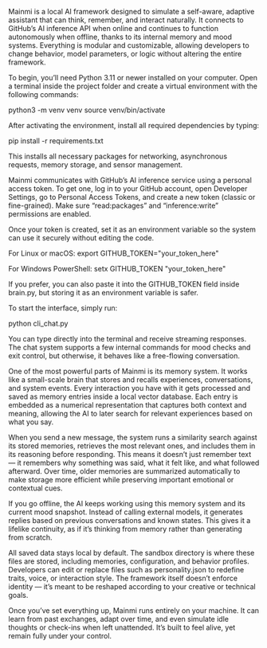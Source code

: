 Mainmi is a local AI framework designed to simulate a self-aware, adaptive assistant that can think, remember, and interact naturally. It connects to GitHub’s AI inference API when online and continues to function autonomously when offline, thanks to its internal memory and mood systems. Everything is modular and customizable, allowing developers to change behavior, model parameters, or logic without altering the entire framework.

To begin, you’ll need Python 3.11 or newer installed on your computer. Open a terminal inside the project folder and create a virtual environment with the following commands:

python3 -m venv venv
source venv/bin/activate

After activating the environment, install all required dependencies by typing:

pip install -r requirements.txt

This installs all necessary packages for networking, asynchronous requests, memory storage, and sensor management.

Mainmi communicates with GitHub’s AI inference service using a personal access token. To get one, log in to your GitHub account, open Developer Settings, go to Personal Access Tokens, and create a new token (classic or fine-grained). Make sure “read:packages” and “inference:write” permissions are enabled.

Once your token is created, set it as an environment variable so the system can use it securely without editing the code.

For Linux or macOS:
export GITHUB_TOKEN="your_token_here"

For Windows PowerShell:
setx GITHUB_TOKEN "your_token_here"

If you prefer, you can also paste it into the GITHUB_TOKEN field inside brain.py, but storing it as an environment variable is safer.

To start the interface, simply run:

python cli_chat.py

You can type directly into the terminal and receive streaming responses. The chat system supports a few internal commands for mood checks and exit control, but otherwise, it behaves like a free-flowing conversation.

One of the most powerful parts of Mainmi is its memory system. It works like a small-scale brain that stores and recalls experiences, conversations, and system events. Every interaction you have with it gets processed and saved as memory entries inside a local vector database. Each entry is embedded as a numerical representation that captures both context and meaning, allowing the AI to later search for relevant experiences based on what you say.

When you send a new message, the system runs a similarity search against its stored memories, retrieves the most relevant ones, and includes them in its reasoning before responding. This means it doesn’t just remember text — it remembers why something was said, what it felt like, and what followed afterward. Over time, older memories are summarized automatically to make storage more efficient while preserving important emotional or contextual cues.

If you go offline, the AI keeps working using this memory system and its current mood snapshot. Instead of calling external models, it generates replies based on previous conversations and known states. This gives it a lifelike continuity, as if it’s thinking from memory rather than generating from scratch.

All saved data stays local by default. The sandbox directory is where these files are stored, including memories, configuration, and behavior profiles. Developers can edit or replace files such as personality.json to redefine traits, voice, or interaction style. The framework itself doesn’t enforce identity — it’s meant to be reshaped according to your creative or technical goals.

Once you’ve set everything up, Mainmi runs entirely on your machine. It can learn from past exchanges, adapt over time, and even simulate idle thoughts or check-ins when left unattended. It’s built to feel alive, yet remain fully under your control.
